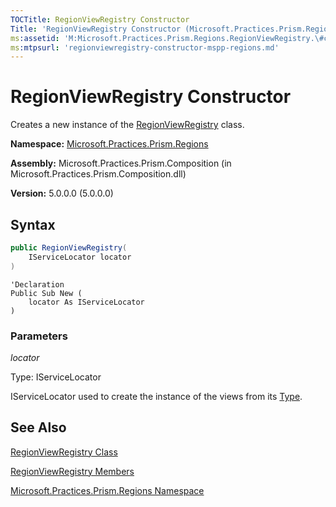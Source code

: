 ```yaml
---
TOCTitle: RegionViewRegistry Constructor
Title: 'RegionViewRegistry Constructor (Microsoft.Practices.Prism.Regions)'
ms:assetid: 'M:Microsoft.Practices.Prism.Regions.RegionViewRegistry.\#ctor(Microsoft.Practices.ServiceLocation.IServiceLocator)'
ms:mtpsurl: 'regionviewregistry-constructor-mspp-regions.md'
---
```



# RegionViewRegistry Constructor

Creates a new instance of the [RegionViewRegistry](/patterns-practices/reference/regionviewregistry-class-mspp-regions) class.

**Namespace:** [Microsoft.Practices.Prism.Regions](/patterns-practices/reference/mspp-regions-namespace)

**Assembly:** Microsoft.Practices.Prism.Composition (in Microsoft.Practices.Prism.Composition.dll)

**Version:** 5.0.0.0 (5.0.0.0)

## Syntax
~~~C#
public RegionViewRegistry(
	IServiceLocator locator
)
~~~
~~~VB
'Declaration
Public Sub New ( 
	locator As IServiceLocator
)
~~~

### Parameters

_locator_

Type: IServiceLocator

IServiceLocator used to create the instance of the views from its [Type](http://msdn.microsoft.com/en-us/library/42892f65).

## See Also

[RegionViewRegistry Class](/patterns-practices/reference/regionviewregistry-class-mspp-regions)

[RegionViewRegistry Members](/patterns-practices/reference/regionviewregistry-members-mspp-regions)

[Microsoft.Practices.Prism.Regions Namespace](/patterns-practices/reference/mspp-regions-namespace)
